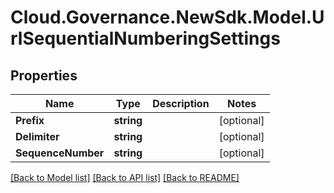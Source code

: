 # Cloud.Governance.NewSdk.Model.UrlSequentialNumberingSettings
## Properties

Name | Type | Description | Notes
------------ | ------------- | ------------- | -------------
**Prefix** | **string** |  | [optional] 
**Delimiter** | **string** |  | [optional] 
**SequenceNumber** | **string** |  | [optional] 

[[Back to Model list]](../README.md#documentation-for-models) [[Back to API list]](../README.md#documentation-for-api-endpoints) [[Back to README]](../README.md)

